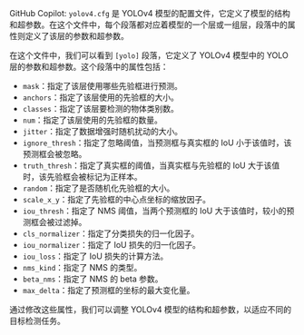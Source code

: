 GitHub Copilot: `yolov4.cfg` 是 YOLOv4 模型的配置文件，它定义了模型的结构和超参数。在这个文件中，每个段落都对应着模型的一个层或一组层，段落中的属性则定义了该层的参数和超参数。

在这个文件中，我们可以看到 `[yolo]` 段落，它定义了 YOLOv4 模型中的 YOLO 层的参数和超参数。这个段落中的属性包括：

- `mask`：指定了该层使用哪些先验框进行预测。
- `anchors`：指定了该层使用的先验框的大小。
- `classes`：指定了该层要检测的物体类别数。
- `num`：指定了该层使用的先验框的数量。
- `jitter`：指定了数据增强时随机扰动的大小。
- `ignore_thresh`：指定了忽略阈值，当预测框与真实框的 IoU 小于该值时，该预测框会被忽略。
- `truth_thresh`：指定了真实框的阈值，当真实框与先验框的 IoU 大于该值时，该先验框会被标记为正样本。
- `random`：指定了是否随机化先验框的大小。
- `scale_x_y`：指定了先验框的中心点坐标的缩放因子。
- `iou_thresh`：指定了 NMS 阈值，当两个预测框的 IoU 大于该值时，较小的预测框会被过滤掉。
- `cls_normalizer`：指定了分类损失的归一化因子。
- `iou_normalizer`：指定了 IoU 损失的归一化因子。
- `iou_loss`：指定了 IoU 损失的计算方法。
- `nms_kind`：指定了 NMS 的类型。
- `beta_nms`：指定了 NMS 的 beta 参数。
- `max_delta`：指定了预测框的坐标的最大变化量。

通过修改这些属性，我们可以调整 YOLOv4 模型的结构和超参数，以适应不同的目标检测任务。